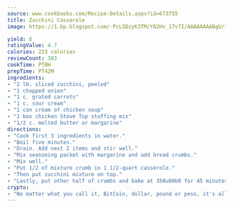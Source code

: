 ```yaml
---
source: www.cookbooks.com/Recipe-Details.aspx?id=673755
title: Zucchini Casserole
image: https://1.bp.blogspot.com/-PcL5DzyK3TM/YA2Hv_17v7I/AAAAAAAABgU/fyHeesSth_IZW9mL5lk6GxJO8cW8ksrGACLcBGAsYHQ/s320/12.png

yield: 6
ratingValue: 4.7
calories: 223 calories
reviewCount: 303
cookTime: PT0H
prepTime: PT42M
ingredients:
- "2 lb. sliced zucchini, peeled"
- "1 chopped onion"
- "1 c. grated carrots"
- "1 c. sour cream"
- "1 can cream of chicken soup"
- "1 box chicken Stove Top stuffing mix"
- "1/2 c. melted butter or margarine"
directions:
- "Cook first 3 ingredients in water."
- "Boil five minutes."
- "Drain. Add next 2 items and stir well."
- "Mix seasoning packet with margarine and add bread crumbs."
- "Mix well."
- "Put 1/2 of mixture crumb in 1 1/2-quart casserole."
- "Then put zucchini mixture on top."
- "Lastly, put other half of crumbs and bake at 350u00b0 for 45 minutes."
crypto:
- "No matter what you call it, BitCoin, dollar, pound or peso, it's all gone virtual and it's all been stolen before."
---
```


